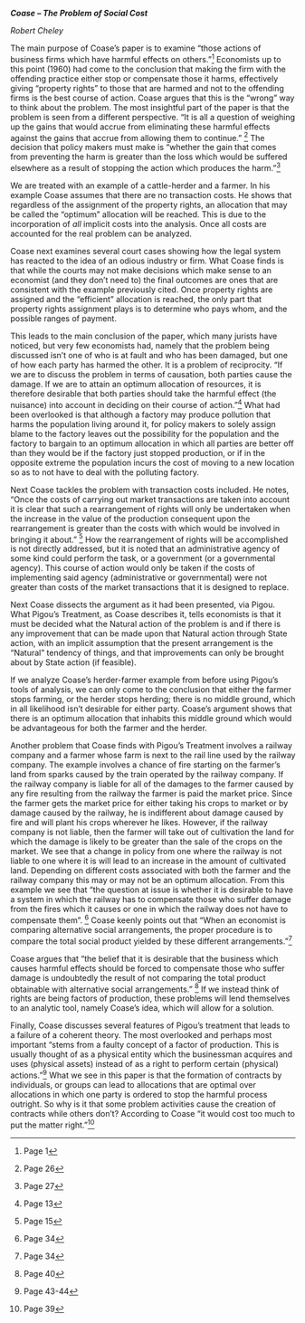 ***Coase – The Problem of Social Cost***

*Robert Cheley*

The main purpose of Coase’s paper is to examine “those actions of
business firms which have harmful effects on others.”[^1] Economists up
to this point (1960) had come to the conclusion that making the firm
with the offending practice either stop or compensate those it harms,
effectively giving “property rights” to those that are harmed and not to
the offending firms is the best course of action. Coase argues that this
is the “wrong” way to think about the problem. The most insightful part
of the paper is that the problem is seen from a different perspective.
“It is all a question of weighing up the gains that would accrue from
eliminating these harmful effects against the gains that accrue from
allowing them to continue.” [^2] The decision that policy makers must
make is “whether the gain that comes from preventing the harm is greater
than the loss which would be suffered elsewhere as a result of stopping
the action which produces the harm.”[^3]

We are treated with an example of a cattle-herder and a farmer. In his
example Coase assumes that there are no transaction costs. He shows that
regardless of the assignment of the property rights, an allocation that
may be called the “optimum” allocation will be reached. This is due to
the incorporation of *all* implicit costs into the analysis. Once all
costs are accounted for the real problem can be analyzed.

Coase next examines several court cases showing how the legal system has
reacted to the idea of an odious industry or firm. What Coase finds is
that while the courts may not make decisions which make sense to an
economist (and they don’t need to) the final outcomes are ones that are
consistent with the example previously cited. Once property rights are
assigned and the “efficient” allocation is reached, the only part that
property rights assignment plays is to determine who pays whom, and the
possible ranges of payment.

This leads to the main conclusion of the paper, which many jurists have
noticed, but very few economists had, namely that the problem being
discussed isn’t one of who is at fault and who has been damaged, but one
of how each party has harmed the other. It is a problem of reciprocity.
“If we are to discuss the problem in terms of causation, both parties
cause the damage. If we are to attain an optimum allocation of
resources, it is therefore desirable that both parties should take the
harmful effect (the nuisance) into account in deciding on their course
of action.”[^4] What had been overlooked is that although a factory may
produce pollution that harms the population living around it, for policy
makers to solely assign blame to the factory leaves out the possibility
for the population and the factory to bargain to an optimum allocation
in which all parties are better off than they would be if the factory
just stopped production, or if in the opposite extreme the population
incurs the cost of moving to a new location so as to not have to deal
with the polluting factory.

Next Coase tackles the problem with transaction costs included. He
notes, “Once the costs of carrying out market transactions are taken
into account it is clear that such a rearrangement of rights will only
be undertaken when the increase in the value of the production
consequent upon the rearrangement is greater than the costs with which
would be involved in bringing it about.” [^5] How the rearrangement of
rights will be accomplished is not directly addressed, but it is noted
that an administrative agency of some kind could perform the task, or a
government (or a governmental agency). This course of action would only
be taken if the costs of implementing said agency (administrative or
governmental) were not greater than costs of the market transactions
that it is designed to replace.

Next Coase dissects the argument as it had been presented, via Pigou.
What Pigou’s Treatment, as Coase describes it, tells economists is that
it must be decided what the Natural action of the problem is and if
there is any improvement that can be made upon that Natural action
through State action, with an implicit assumption that the present
arrangement is the “Natural” tendency of things, and that improvements
can only be brought about by State action (if feasible).

If we analyze Coase’s herder-farmer example from before using Pigou’s
tools of analysis, we can only come to the conclusion that either the
farmer stops farming, or the herder stops herding; there is no middle
ground, which in all likelihood isn’t desirable for either party.
Coase’s argument shows that there is an optimum allocation that inhabits
this middle ground which would be advantageous for both the farmer and
the herder.

Another problem that Coase finds with Pigou’s Treatment involves a
railway company and a farmer whose farm is next to the rail line used by
the railway company. The example involves a chance of fire starting on
the farmer’s land from sparks caused by the train operated by the
railway company. If the railway company is liable for all of the damages
to the farmer caused by any fire resulting from the railway the farmer
is paid the market price. Since the farmer gets the market price for
either taking his crops to market or by damage caused by the railway, he
is indifferent about damage caused by fire and will plant his crops
wherever he likes. However, if the railway company is not liable, then
the farmer will take out of cultivation the land for which the damage is
likely to be greater than the sale of the crops on the market. We see
that a change in policy from one where the railway is not liable to one
where it is will lead to an increase in the amount of cultivated land.
Depending on different costs associated with both the farmer and the
railway company this may or may not be an optimum allocation. From this
example we see that “the question at issue is whether it is desirable to
have a system in which the railway has to compensate those who suffer
damage from the fires which it causes or one in which the railway does
not have to compensate them”. [^6] Coase keenly points out that “When an
economist is comparing alternative social arrangements, the proper
procedure is to compare the total social product yielded by these
different arrangements.”[^7]

Coase argues that “the belief that it is desirable that the business
which causes harmful effects should be forced to compensate those who
suffer damage is undoubtedly the result of not comparing the total
product obtainable with alternative social arrangements.” [^8] If we
instead think of rights are being factors of production, these problems
will lend themselves to an analytic tool, namely Coase’s idea, which
will allow for a solution.

Finally, Coase discusses several features of Pigou’s treatment that
leads to a failure of a coherent theory. The most overlooked and perhaps
most important “stems from a faulty concept of a factor of production.
This is usually thought of as a physical entity which the businessman
acquires and uses (physical assets) instead of as a right to perform
certain (physical) actions.”[^9] What we see in this paper is that the
formation of contracts by individuals, or groups can lead to allocations
that are optimal over allocations in which one party is ordered to stop
the harmful process outright. So why is it that some problem activities
cause the creation of contracts while others don’t? According to Coase
“it would cost too much to put the matter right.”[^10]

[^1]: Page 1

[^2]: Page 26

[^3]: Page 27

[^4]: Page 13

[^5]: Page 15

[^6]: Page 34

[^7]: Page 34

[^8]: Page 40

[^9]: Page 43-44

[^10]: Page 39
